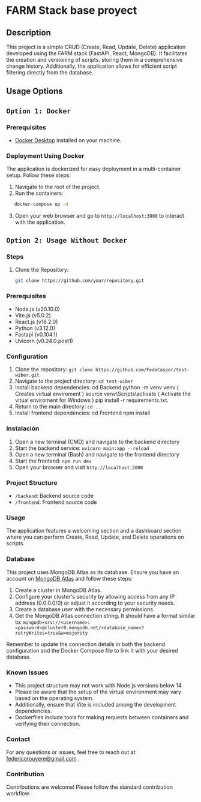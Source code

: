 # FARM Stack base proyect

## Description

This project is a simple CRUD (Create, Read, Update, Delete) application developed using the FARM stack (FastAPI, React, MongoDB). It facilitates the creation and versioning of scripts, storing them in a comprehensive change history. Additionally, the application allows for efficient script filtering directly from the database.

## Usage Options

## `Option 1: Docker`

### Prerequisites

- [Docker Desktop](https://www.docker.com/products/docker-desktop) installed on your machine.

### Deployment Using Docker

The application is dockerized for easy deployment in a multi-container setup. Follow these steps:

1. Navigate to the root of the project.
2. Run the containers:
```Bash
   docker-compose up -d
```
3. Open your web browser and go to `http://localhost:3000` to interact with the application.

## `Option 2: Usage Without Docker`

### Steps

1. Clone the Repository:
   ```bash
   git clone https://github.com/your/repository.git

### Prerequisites

- Node.js (v20.10.0)
- Vite.js (v5.0.2)
- React.js (v18.2.0)
- Python (v3.12.0)
- Fastapi (v0.104.1)
- Uvicorn (v0.24.0.post1)

### Configuration

1. Clone the repository: `git clone https://github.com/FedeCasper/test-wiber.git`
2. Navigate to the project directory: `cd test-wiber`
3. Install backend dependencies:
   cd Backend 
   python -m venv venv ( Creates virtual enviroment )
   source venv\Scripts\activate ( Activate the vitual enviroment for Windows )
   pip install -r requirements.txt.
4. Return to the main directory: `cd ..`
5. Install frontend dependencies:
   cd Frontend
   npm install

### Instalación

1. Open a new terminal (CMD) and navigate to the backend directory
2. Start the backend service: `uvicorn main:app --reload`
3. Open a new terminal (Bash) and navigate to the frontend directory
4. Start the frontend: `npm run dev`
5. Open your browser and visit `http://localhost:3000`

### Project Structure

- `/backend`: Backend source code
- `/frontend`: Frontend source code

### Usage

The application features a welcoming section and a dashboard section where you can perform Create, Read, Update, and Delete operations on scripts.

### Database

This project uses MongoDB Atlas as its database. Ensure you have an account on [MongoDB Atlas](https://www.mongodb.com/cloud/atlas) and follow these steps:

1. Create a cluster in MongoDB Atlas.
2. Configure your cluster's security by allowing access from any IP address (0.0.0.0/0) or adjust it according to your security needs.
3. Create a database user with the necessary permissions.
4. Get the MongoDB Atlas connection string. It should have a format similar to: `mongodb+srv://<username>:<password>@cluster0.mongodb.net/<database_name>?retryWrites=true&w=majority`

Remember to update the connection details in both the backend configuration and the Docker Compose file to link it with your desired database.

### Known Issues

 - This project structure may not work with Node.js versions below 14. 
 - Please be aware that the setup of the virtual environment may vary based on the operating system. 
 - Additionally, ensure that Vite is included among the development dependencies.
 - Dockerfiles include tools for making requests between containers and verifying their connection.

### Contact

For any questions or issues, feel free to reach out at federicorouyere@gmail.com .

### Contribution

Contributions are welcome! Please follow the standard contribution workflow.


